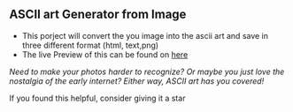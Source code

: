 ## ASCII art Generator from Image

- This porject will convert the you image into the ascii art and save in three different format (html, text,png)
- The live Preview of this can be found on [here](https://kushalchapagain.com.np)

*Need to make your photos harder to recognize? Or maybe you just love the nostalgia of the early internet? Either way, ASCII art has you covered!*

If you found this helpful, consider giving it a star
